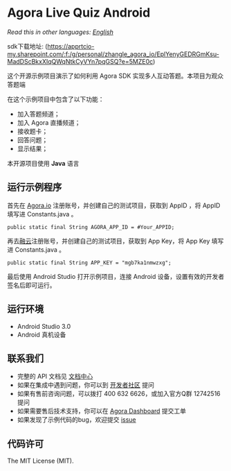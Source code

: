 # Agora Live Quiz Android

*Read this in other languages: [English](README.md)*

sdk下载地址: (https://apprtcio-my.sharepoint.com/:f:/g/personal/zhangle_agora_io/EplYenyGEDRGmKsu-MadDScBkxXIqQWqNtkCyVYn7pqGSQ?e=5MZE0c)

这个开源示例项目演示了如何利用 Agora SDK 实现多人互动答题。本项目为观众答题端

在这个示例项目中包含了以下功能：

- 加入答题频道；
- 加入 Agora 直播频道；
- 接收题卡；
- 回答问题；
- 显示结果；

本开源项目使用 **Java** 语言

## 运行示例程序
首先在 [Agora.io](https://dashboard.agora.io/cn/signup/) 注册账号，并创建自己的测试项目，获取到 AppID ，将 AppID 填写进 Constants.java 。

```
public static final String AGORA_APP_ID = #Your_APPID;

```
再去[融云](http://www.rongcloud.cn/)注册账号，并创建自己的测试项目，获取到 App Key，将 App Key 填写进 Constants.java 。

```
public static final String APP_KEY = "mgb7ka1nmwzxg";

```

最后使用 Android Studio 打开示例项目，连接 Android 设备，设置有效的开发者签名后即可运行。

## 运行环境
* Android Studio 3.0
* Android 真机设备

## 联系我们

- 完整的 API 文档见 [文档中心](https://docs.agora.io/cn/)
- 如果在集成中遇到问题，你可以到 [开发者社区](https://dev.agora.io/cn/) 提问
- 如果有售前咨询问题，可以拨打 400 632 6626，或加入官方Q群 12742516 提问
- 如果需要售后技术支持，你可以在 [Agora Dashboard](https://dashboard.agora.io) 提交工单
- 如果发现了示例代码的bug，欢迎提交 [issue](https://github.com/AgoraIO/HQ/issues)

## 代码许可

The MIT License (MIT).
